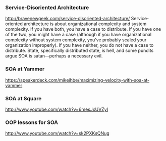 ### Service-Disoriented Architecture
http://bravenewgeek.com/service-disoriented-architecture/
  Service-oriented architecture is about organizational complexity and system complexity. If you have both, you have a case to distribute. If you have one of the two, you might have a case (although if you have organizational complexity without system complexity, you’ve probably scaled your organization improperly). If you have neither, you do not have a case to distribute. State, specifically distributed state, is hell, and some pundits argue SOA is satan—perhaps a necessary evil.
  
### SOA at Yammer
https://speakerdeck.com/mikeihbe/maximizing-velocity-with-soa-at-yammer

### SOA at Square
http://www.youtube.com/watch?v=6mesJxUVZyI

### OOP lessons for SOA
http://www.youtube.com/watch?v=sk2PXKsQNug
